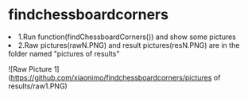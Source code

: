 # findchessboardcorners
<li>1.Run function(findChessboardCorners()) and show some pictures
<li>2.Raw pictures(rawN.PNG) and result pictures(resN.PNG) are in the folder named "pictures of results"

![Raw Picture 1](https://github.com/xiaonimo/findchessboardcorners/pictures of results/raw1.PNG)

